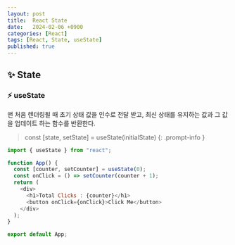 ```yaml
---
layout: post
title:  React State
date:   2024-02-06 +0900
categories: [React]
tags: [React, State, useState]
published: true
---
```



## ✨ State

### ⚡ useState

맨 처음 렌더링될 때 초기 상태 값을 인수로 전달 받고, 최신 상태를 유지하는 값과 그 값을 업데이트 하는 함수를 반환한다.

> const [state, setState] = useState(initialState)
{: .prompt-info }

```javascript
import { useState } from "react";

function App() {
  const [counter, setCounter] = useState(0);
  const onClick = () => setCounter(counter + 1);
  return (
    <div>
      <h1>Total Clicks : {counter}</h1>
      <button onClick={onClick}>Click Me</button>
    </div>
  );
}

export default App;
```
